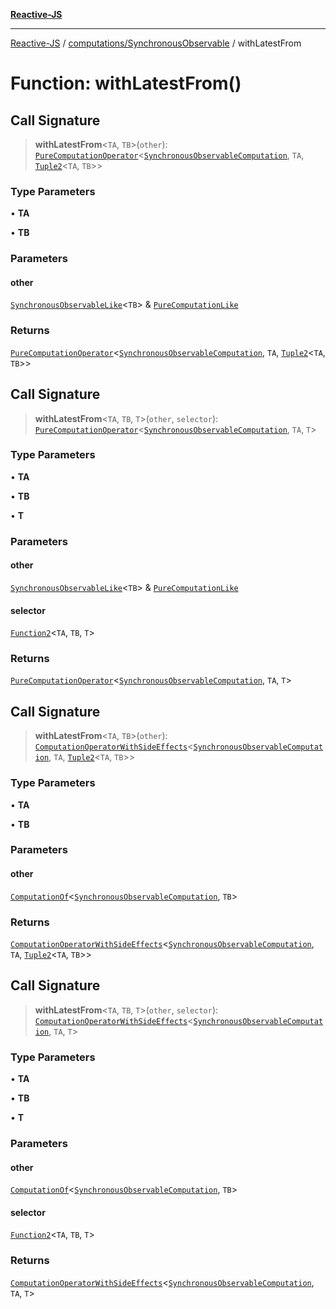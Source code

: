 [**Reactive-JS**](../../../README.md)

***

[Reactive-JS](../../../README.md) / [computations/SynchronousObservable](../README.md) / withLatestFrom

# Function: withLatestFrom()

## Call Signature

> **withLatestFrom**\<`TA`, `TB`\>(`other`): [`PureComputationOperator`](../../type-aliases/PureComputationOperator.md)\<[`SynchronousObservableComputation`](../interfaces/SynchronousObservableComputation.md), `TA`, [`Tuple2`](../../../functions/type-aliases/Tuple2.md)\<`TA`, `TB`\>\>

### Type Parameters

• **TA**

• **TB**

### Parameters

#### other

[`SynchronousObservableLike`](../../interfaces/SynchronousObservableLike.md)\<`TB`\> & [`PureComputationLike`](../../interfaces/PureComputationLike.md)

### Returns

[`PureComputationOperator`](../../type-aliases/PureComputationOperator.md)\<[`SynchronousObservableComputation`](../interfaces/SynchronousObservableComputation.md), `TA`, [`Tuple2`](../../../functions/type-aliases/Tuple2.md)\<`TA`, `TB`\>\>

## Call Signature

> **withLatestFrom**\<`TA`, `TB`, `T`\>(`other`, `selector`): [`PureComputationOperator`](../../type-aliases/PureComputationOperator.md)\<[`SynchronousObservableComputation`](../interfaces/SynchronousObservableComputation.md), `TA`, `T`\>

### Type Parameters

• **TA**

• **TB**

• **T**

### Parameters

#### other

[`SynchronousObservableLike`](../../interfaces/SynchronousObservableLike.md)\<`TB`\> & [`PureComputationLike`](../../interfaces/PureComputationLike.md)

#### selector

[`Function2`](../../../functions/type-aliases/Function2.md)\<`TA`, `TB`, `T`\>

### Returns

[`PureComputationOperator`](../../type-aliases/PureComputationOperator.md)\<[`SynchronousObservableComputation`](../interfaces/SynchronousObservableComputation.md), `TA`, `T`\>

## Call Signature

> **withLatestFrom**\<`TA`, `TB`\>(`other`): [`ComputationOperatorWithSideEffects`](../../type-aliases/ComputationOperatorWithSideEffects.md)\<[`SynchronousObservableComputation`](../interfaces/SynchronousObservableComputation.md), `TA`, [`Tuple2`](../../../functions/type-aliases/Tuple2.md)\<`TA`, `TB`\>\>

### Type Parameters

• **TA**

• **TB**

### Parameters

#### other

[`ComputationOf`](../../type-aliases/ComputationOf.md)\<[`SynchronousObservableComputation`](../interfaces/SynchronousObservableComputation.md), `TB`\>

### Returns

[`ComputationOperatorWithSideEffects`](../../type-aliases/ComputationOperatorWithSideEffects.md)\<[`SynchronousObservableComputation`](../interfaces/SynchronousObservableComputation.md), `TA`, [`Tuple2`](../../../functions/type-aliases/Tuple2.md)\<`TA`, `TB`\>\>

## Call Signature

> **withLatestFrom**\<`TA`, `TB`, `T`\>(`other`, `selector`): [`ComputationOperatorWithSideEffects`](../../type-aliases/ComputationOperatorWithSideEffects.md)\<[`SynchronousObservableComputation`](../interfaces/SynchronousObservableComputation.md), `TA`, `T`\>

### Type Parameters

• **TA**

• **TB**

• **T**

### Parameters

#### other

[`ComputationOf`](../../type-aliases/ComputationOf.md)\<[`SynchronousObservableComputation`](../interfaces/SynchronousObservableComputation.md), `TB`\>

#### selector

[`Function2`](../../../functions/type-aliases/Function2.md)\<`TA`, `TB`, `T`\>

### Returns

[`ComputationOperatorWithSideEffects`](../../type-aliases/ComputationOperatorWithSideEffects.md)\<[`SynchronousObservableComputation`](../interfaces/SynchronousObservableComputation.md), `TA`, `T`\>
